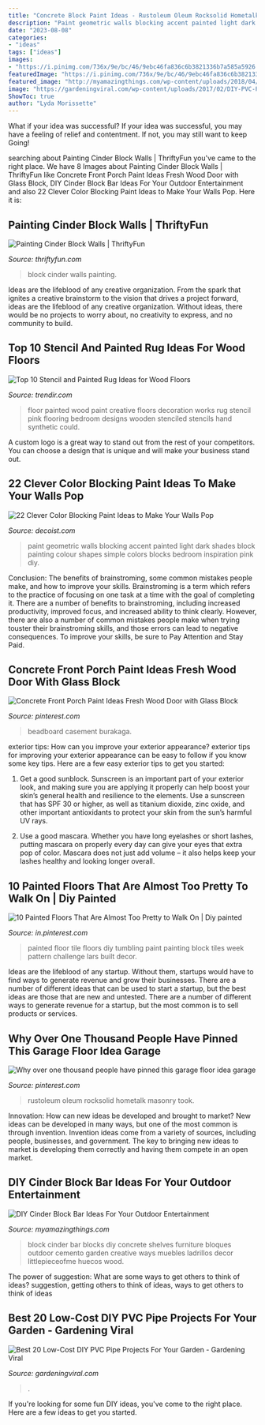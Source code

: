 ```yaml
---
title: "Concrete Block Paint Ideas - Rustoleum Oleum Rocksolid Hometalk Masonry Took"
description: "Paint geometric walls blocking accent painted light dark shades block painting colour shapes simple colors blocks bedroom inspiration pink diy"
date: "2023-08-08"
categories:
- "ideas"
tags: ["ideas"]
images:
- "https://i.pinimg.com/736x/9e/bc/46/9ebc46fa836c6b3821336b7a585a5926.jpg"
featuredImage: "https://i.pinimg.com/736x/9e/bc/46/9ebc46fa836c6b3821336b7a585a5926.jpg"
featured_image: "http://myamazingthings.com/wp-content/uploads/2018/04/cinderblock-bar-2-.jpg"
image: "https://gardeningviral.com/wp-content/uploads/2017/02/DIY-PVC-Pipe-Projects-for-Garden-7.jpg"
ShowToc: true
author: "Lyda Morissette"
---
```



What if your idea was successful?
If your idea was successful, you may have a feeling of relief and contentment. If not, you may still want to keep Going!

	

		
searching about Painting Cinder Block Walls | ThriftyFun you've came to the right place. We have 8 Images about Painting Cinder Block Walls | ThriftyFun like Concrete Front Porch Paint Ideas Fresh Wood Door with Glass Block, DIY Cinder Block Bar Ideas For Your Outdoor Entertainment and also 22 Clever Color Blocking Paint Ideas to Make Your Walls Pop. Here it is:
		
    
## Painting Cinder Block Walls | ThriftyFun

<img loading=lazy src="http://img.thrfun.com/img/024/791/painting_cinder_block_walls_fancy1.jpg" onerror="this.onerror=null;this.src='https://tse2.mm.bing.net/th?id=OIP.95aEazGm2kcyNuoOggEJKAAAAA&amp;pid=15.1';" alt="Painting Cinder Block Walls | ThriftyFun">

_Source: thriftyfun.com_

>block cinder walls painting. 

	

Ideas are the lifeblood of any creative organization. From the spark that ignites a creative brainstorm to the vision that drives a project forward, ideas are the lifeblood of any creative organization. Without ideas, there would be no projects to worry about, no creativity to express, and no community to build.

    
## Top 10 Stencil And Painted Rug Ideas For Wood Floors

<img loading=lazy src="http://cdn.trendir.com/wp-content/uploads/old/trends/assets_c/2015/08/girl-room-painted-pink-floor-thumb-autox839-55645.jpg" onerror="this.onerror=null;this.src='https://tse1.mm.bing.net/th?id=OIP.IepVnPGDSNnBUQBPy4ic3QHaJ4&amp;pid=15.1';" alt="Top 10 Stencil and Painted Rug Ideas for Wood Floors">

_Source: trendir.com_

>floor painted wood paint creative floors decoration works rug stencil pink flooring bedroom designs wooden stenciled stencils hand synthetic could. 

	

A custom logo is a great way to stand out from the rest of your competitors. You can choose a design that is unique and will make your business stand out.

    
## 22 Clever Color Blocking Paint Ideas To Make Your Walls Pop

<img loading=lazy src="http://cdn.decoist.com/wp-content/uploads/2015/08/Dark-and-light-geometric-paint-shades.jpg" onerror="this.onerror=null;this.src='https://tse4.mm.bing.net/th?id=OIP.FRaO7gte-2fIbx1hsVzecAHaLG&amp;pid=15.1';" alt="22 Clever Color Blocking Paint Ideas to Make Your Walls Pop">

_Source: decoist.com_

>paint geometric walls blocking accent painted light dark shades block painting colour shapes simple colors blocks bedroom inspiration pink diy. 

	

Conclusion: The benefits of brainstroming, some common mistakes people make, and how to improve your skills.
Brainstroming is a term which refers to the practice of focusing on one task at a time with the goal of completing it. There are a number of benefits to brainstroming, including increased productivity, improved focus, and increased ability to think clearly. However, there are also a number of common mistakes people make when trying touster their brainstroming skills, and those errors can lead to negative consequences. To improve your skills, be sure to Pay Attention and Stay Paid.

    
## Concrete Front Porch Paint Ideas Fresh Wood Door With Glass Block

<img loading=lazy src="https://i.pinimg.com/736x/9e/bc/46/9ebc46fa836c6b3821336b7a585a5926.jpg" onerror="this.onerror=null;this.src='https://tse4.mm.bing.net/th?id=OIP.NVFYLh2GSBTWUcN9iEQhjwHaLJ&amp;pid=15.1';" alt="Concrete Front Porch Paint Ideas Fresh Wood Door with Glass Block">

_Source: pinterest.com_

>beadboard casement burakaga. 

	

exterior tips: How can you improve your exterior appearance?
exterior tips for improving your exterior appearance can be easy to follow if you know some key tips. Here are a few easy exterior tips to get you started:
1. Get a good sunblock. Sunscreen is an important part of your exterior look, and making sure you are applying it properly can help boost your skin’s general health and resilience to the elements. Use a sunscreen that has SPF 30 or higher, as well as titanium dioxide, zinc oxide, and other important antioxidants to protect your skin from the sun’s harmful UV rays.

2. Use a good mascara. Whether you have long eyelashes or short lashes, putting mascara on properly every day can give your eyes that extra pop of color. Mascara does not just add volume – it also helps keep your lashes healthy and looking longer overall.

    
## 10 Painted Floors That Are Almost Too Pretty To Walk On | Diy Painted

<img loading=lazy src="https://i.pinimg.com/736x/76/14/35/761435b111db6e44411f3480414c5054.jpg" onerror="this.onerror=null;this.src='https://tse4.mm.bing.net/th?id=OIP.iyrzRjBelixsgHNaDNmFLAHaLH&amp;pid=15.1';" alt="10 Painted Floors That Are Almost Too Pretty to Walk On | Diy painted">

_Source: in.pinterest.com_

>painted floor tile floors diy tumbling paint painting block tiles week pattern challenge lars built decor. 

	

Ideas are the lifeblood of any startup. Without them, startups would have to find ways to generate revenue and grow their businesses. There are a number of different ideas that can be used to start a startup, but the best ideas are those that are new and untested. There are a number of different ways to generate revenue for a startup, but the most common is to sell products or services.

    
## Why Over One Thousand People Have Pinned This Garage Floor Idea Garage

<img loading=lazy src="https://i.pinimg.com/736x/c0/e2/54/c0e254df1a3902e29eea08b72255f072.jpg" onerror="this.onerror=null;this.src='https://tse1.mm.bing.net/th?id=OIP.FKulRShwuSkch7Nv_qml-AHaEK&amp;pid=15.1';" alt="Why over one thousand people have pinned this garage floor idea garage">

_Source: pinterest.com_

>rustoleum oleum rocksolid hometalk masonry took. 

	

Innovation: How can new ideas be developed and brought to market?
New ideas can be developed in many ways, but one of the most common is through invention. Invention ideas come from a variety of sources, including people, businesses, and government. The key to bringing new ideas to market is developing them correctly and having them compete in an open market.

    
## DIY Cinder Block Bar Ideas For Your Outdoor Entertainment

<img loading=lazy src="http://myamazingthings.com/wp-content/uploads/2018/04/cinderblock-bar-2-.jpg" onerror="this.onerror=null;this.src='https://tse4.mm.bing.net/th?id=OIP.QpqIW1CpFi8FYlsDC95ZjwHaJ_&amp;pid=15.1';" alt="DIY Cinder Block Bar Ideas For Your Outdoor Entertainment">

_Source: myamazingthings.com_

>block cinder bar blocks diy concrete shelves furniture bloques outdoor cemento garden creative ways muebles ladrillos decor littlepieceofme huecos wood. 

	

The power of suggestion: What are some ways to get others to think of ideas?
suggestion, getting others to think of ideas, ways to get others to think of ideas

    
## Best 20 Low-Cost DIY PVC Pipe Projects For Your Garden - Gardening Viral

<img loading=lazy src="https://gardeningviral.com/wp-content/uploads/2017/02/DIY-PVC-Pipe-Projects-for-Garden-7.jpg" onerror="this.onerror=null;this.src='https://tse4.mm.bing.net/th?id=OIP.o0HE0jQqzcu8olRMkNfyEwHaM0&amp;pid=15.1';" alt="Best 20 Low-Cost DIY PVC Pipe Projects For Your Garden - Gardening Viral">

_Source: gardeningviral.com_

>. 

	

If you're looking for some fun DIY ideas, you've come to the right place. Here are a few ideas to get you started.

